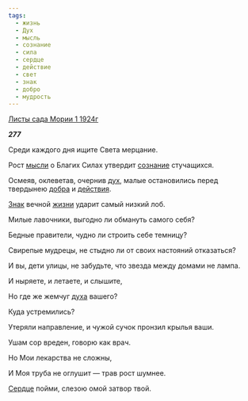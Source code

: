 ```yaml
---
tags:
  - жизнь
  - Дух
  - мысль
  - сознание
  - сила
  - сердце
  - действие
  - свет
  - знак
  - добро
  - мудрость
---
```

[Листы сада Мории 1 1924г](https://127.0.0.1:4002/agni/1924)

___277___

Среди каждого дня ищите Света мерцание.   

Рост [мысли](../../../tags/#мысль) о Благих Силах утвердит [сознание](../../../tags/#сознание) стучащихся.   

Осмеяв, оклеветав, очернив [дух](../../../tags/#Дух), малые остановились перед твердынею [добра](../../../tags/#добро) и [действия](../../../tags/#действие).   

[Знак](../../../tags/#знак) вечной [жизни](../../../tags/#жизнь) ударит самый низкий лоб.   

Милые лавочники, выгодно ли обмануть самого себя?   

Бедные правители, чудно ли строить себе темницу?   

Свирепые мудрецы, не стыдно ли от своих настояний отказаться?   

И вы, дети улицы, не забудьте, что звезда между домами не лампа.   

И ныряете, и летаете, и слышите,   

Но где же жемчуг [духа](../../../tags/#Дух) вашего?   

Куда устремились?   

Утеряли направление, и чужой сучок пронзил крылья ваши.   

Ушам сор вреден, говорю как врач.   

Но Мои лекарства не сложны,   

И Моя труба не оглушит — трав рост шумнее.   

[Сердце](../../../tags/#сердце) пойми, слезою омой затвор твой.   

